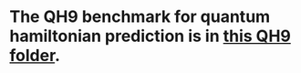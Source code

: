 # The QH9 benchmark for quantum hamiltonian prediction is in [this QH9 folder](https://github.com/divelab/AIRS/tree/main/OpenDFT/QHBench/QH9).
